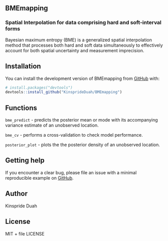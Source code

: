 
<!-- README.md is generated from README.Rmd. Please edit that file -->

## BMEmapping

<!-- badges: start -->
<!-- badges: end -->

### Spatial Interpolation for data comprising hard and soft-interval forms

Bayesian maximum entropy (BME) is a generalized spatial interpolation
method that processes both hard and soft data simultaneously to
effectively account for both spatial uncertainty and measurement
imprecision.

## Installation

You can install the development version of BMEmapping from
[GitHub](https://github.com/) with:

``` r
# install.packages("devtools")
devtools::install_github("KinsprideDuah/BMEmapping")
```

## Functions

`bme_predict` - predicts the posterior mean or mode with its
accompanying variance estimate of an unobserved location.

`bme_cv` - performs a cross-validation to check model performance.

`posterior_plot` - plots the the posterior density of an unobserved
location.

## Getting help

If you encounter a clear bug, please file an issue with a minimal
reproducible example on
[GitHub](https://github.com/KinsprideDuah/BMEmapping/issues).

## Author

Kinspride Duah

## License

MIT + file LICENSE

